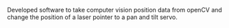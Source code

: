 Developed software to take computer vision position data from openCV and change the position of a laser pointer to a pan and tilt servo. 
